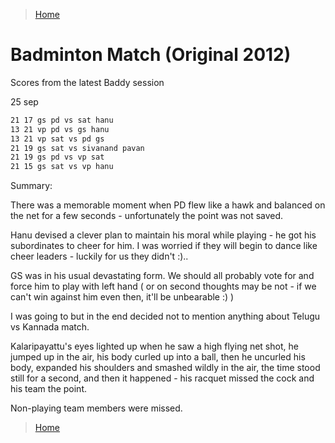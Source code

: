 >[Home](../README.md)

# Badminton Match (Original 2012)

Scores from the latest Baddy session

25 sep

```markdown
21 17 gs pd vs sat hanu
13 21 vp pd vs gs hanu
13 21 vp sat vs pd gs
21 19 gs sat vs sivanand pavan
21 19 gs pd vs vp sat
21 15 gs sat vs vp hanu

```


Summary: 

There was a memorable moment when PD flew like a hawk and balanced on the net for a few seconds - unfortunately the point was not saved.

Hanu devised a clever plan to maintain his moral while playing - he got his subordinates to cheer for him. I was worried if they will begin to dance like cheer leaders - luckily for us they didn't :).. 

GS was in his usual devastating form. We should all probably vote for and force him to play with left hand ( or on second thoughts may be not - if we can't win against him even then, it'll be unbearable :) )

I was going to but in the end decided not to mention anything about Telugu vs Kannada match.

Kalaripayattu's eyes lighted up when he saw a high flying net shot, he jumped up in the air, his body curled up into a ball, then he uncurled his body, expanded his shoulders and smashed wildly in the air, the time stood still for a second, and then it happened - his racquet missed the cock and his team the point.

Non-playing team members were missed.


>[Home](../README.md)